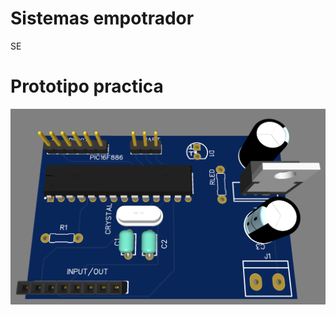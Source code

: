 
# Sistemas empotrador
SE

# Prototipo practica 
![icon](https://github.com/vladymix/empotrados/blob/main/Manuales/prototype.png)


